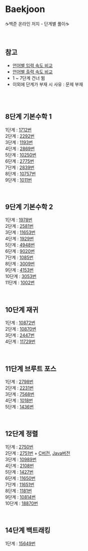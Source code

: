 # Baekjoon

:coffee:백준 온라인 저지 - 단계별 풀이:coffee:

<br/>

## 참고
* [언어별 입력 속도 비교](https://www.acmicpc.net/blog/view/56)
* [언어별 출력 속도 비교](https://www.acmicpc.net/blog/view/57)
* 1 ~ 7단계 건너 뜀
* 이외에 단계가 부재 시 사유 : 문제 부재

<br/><br/>

## 8단계 기본수학 1

1단계 : [1712번](https://github.com/jarammm/Baekjoon/blob/main/%EB%B0%B1%EC%A4%80_1712%EB%B2%88.ipynb)<br/>
2단계 : [2292번](https://github.com/jarammm/Beakjoon/blob/main/%EB%B0%B1%EC%A4%80_2292%EB%B2%88.ipynb)<br/>
3단계 : [1193번](https://github.com/jarammm/Beakjoon/blob/main/%EB%B0%B1%EC%A4%80_1193%EB%B2%88.ipynb)<br/>
4단계 : [2869번](https://github.com/jarammm/Beakjoon/blob/main/%EB%B0%B1%EC%A4%80_2869%EB%B2%88.ipynb)<br/>
5단계 : [10250번](https://github.com/jarammm/Beakjoon/blob/main/%EB%B0%B1%EC%A4%80_10250%EB%B2%88.ipynb)<br/>
6단계 : [2775번](https://github.com/jarammm/Baekjoon/blob/main/%EB%B0%B1%EC%A4%80_2775%EB%B2%88.ipynb)<br/>
7단계 : [2839번](https://github.com/jarammm/Baekjoon/blob/main/%EB%B0%B1%EC%A4%80_2839%EB%B2%88.ipynb)<br/>
8단계 : [10757번](https://github.com/jarammm/Baekjoon/blob/main/%EB%B0%B1%EC%A4%80_10757%EB%B2%88.ipynb)<br/>
9단계 : [1011번](https://github.com/jarammm/Baekjoon/blob/main/%EB%B0%B1%EC%A4%80_1011%EB%B2%88.ipynb)<br/>

<br/>

## 9단계 기본수학 2

1단계 : [1978번](https://github.com/jarammm/Baekjoon/blob/main/%EB%B0%B1%EC%A4%80_1978%EB%B2%88.ipynb)<br/>
2단계 : [2581번](https://github.com/jarammm/Baekjoon/blob/main/%EB%B0%B1%EC%A4%80_2581%EB%B2%88.ipynb)<br/>
3단계 : [11653번](https://github.com/jarammm/Baekjoon/blob/main/%EB%B0%B1%EC%A4%80_11653%EB%B2%88.ipynb)<br/>
4단계 : [1929번](https://github.com/jarammm/Baekjoon/blob/main/%EB%B0%B1%EC%A4%80_1929%EB%B2%88.ipynb)<br/>
5단계 : [4948번](https://github.com/jarammm/Baekjoon/blob/main/%EB%B0%B1%EC%A4%80_4948%EB%B2%88.ipynb)<br/>
6단계 : [9020번](https://github.com/jarammm/Baekjoon/blob/main/%EB%B0%B1%EC%A4%80_9020%EB%B2%88.ipynb)<br/>
7단계 : [1085번](https://github.com/jarammm/Baekjoon/blob/main/%EB%B0%B1%EC%A4%80_1085%EB%B2%88.ipynb)<br/>
8단계 : [3009번](https://github.com/jarammm/Baekjoon/blob/main/%EB%B0%B1%EC%A4%80_3009%EB%B2%88.ipynb)<br/>
9단계 : [4153번](https://github.com/jarammm/Baekjoon/blob/main/%EB%B0%B1%EC%A4%80_4153%EB%B2%88.ipynb)<br/>
10단계 : [3053번](https://github.com/jarammm/Baekjoon/blob/main/%EB%B0%B1%EC%A4%80_3053%EB%B2%88.ipynb)<br/>
11단계 : [1002번](https://github.com/jarammm/Baekjoon/blob/main/%EB%B0%B1%EC%A4%80_1002%EB%B2%88.ipynb)<br/>

<br/>

## 10단계 재귀

1단계 : [10872번](https://github.com/jarammm/Baekjoon/blob/main/%EB%B0%B1%EC%A4%80_10872%EB%B2%88.ipynb)<br/>
2단계 : [10870번](https://github.com/jarammm/Baekjoon/blob/main/%EB%B0%B1%EC%A4%80_10870%EB%B2%88.ipynb)<br/>
3단계 : [2447번](https://github.com/jarammm/Baekjoon/blob/main/%EB%B0%B1%EC%A4%80_2447%EB%B2%88.ipynb)<br/>
4단계 : [11729번](https://github.com/jarammm/Baekjoon/blob/main/%EB%B0%B1%EC%A4%80_11729%EB%B2%88.ipynb)<br/>

<br/>

## 11단계 브루트 포스

1단계 : [2798번](https://github.com/jarammm/Baekjoon/blob/main/%EB%B0%B1%EC%A4%80_2798%EB%B2%88.ipynb)<br/>
2단계 : [2231번](https://github.com/jarammm/Baekjoon/blob/main/%EB%B0%B1%EC%A4%80_2231%EB%B2%88.ipynb)<br/>
3단계 : [7568번](https://github.com/jarammm/Baekjoon/blob/main/%EB%B0%B1%EC%A4%80_7568%EB%B2%88.ipynb)<br/>
4단계 : [1018번](https://github.com/jarammm/Baekjoon/blob/main/%EB%B0%B1%EC%A4%80_1018%EB%B2%88.ipynb)<br/>
5단계 : [1436번](https://github.com/jarammm/Baekjoon/blob/main/%EB%B0%B1%EC%A4%80_1436%EB%B2%88.ipynb)<br/>

<br/>

## 12단계 정렬

1단계 : [2750번](https://github.com/jarammm/Baekjoon/blob/main/%EB%B0%B1%EC%A4%80_2750%EB%B2%88.ipynb)<br/>
2단계 : [2751번](https://github.com/jarammm/Baekjoon/blob/main/%EB%B0%B1%EC%A4%80_2751%EB%B2%88.ipynb) + [C버전](https://github.com/jarammm/Baekjoon/blob/main/%EB%B0%B1%EC%A4%80_2751%EB%B2%88.c), [Java버전](https://github.com/jarammm/Baekjoon/blob/main/%EB%B0%B1%EC%A4%80_2751%EB%B2%88.java)<br/>
3단계 : [10989번](https://github.com/jarammm/Baekjoon/blob/main/%EB%B0%B1%EC%A4%80_10989%EB%B2%88.ipynb)<br/>
4단계 : [2108번](https://github.com/jarammm/Baekjoon/blob/main/%EB%B0%B1%EC%A4%80_2108%EB%B2%88.ipynb)<br/>
5단계 : [1427번](https://github.com/jarammm/Baekjoon/blob/main/%EB%B0%B1%EC%A4%80_1427%EB%B2%88.ipynb)<br/>
6단계 : [11650번](https://github.com/jarammm/Baekjoon/blob/main/%EB%B0%B1%EC%A4%80_11650%EB%B2%88.ipynb)<br/>
7단계 : [11651번](https://github.com/jarammm/Baekjoon/blob/main/%EB%B0%B1%EC%A4%80_11651%EB%B2%88.ipynb)<br/>
8단계 : [1181번](https://github.com/jarammm/Baekjoon/blob/main/%EB%B0%B1%EC%A4%80_1181%EB%B2%88.ipynb)<br/>
9단계 : [10814번](https://github.com/jarammm/Baekjoon/blob/main/%EB%B0%B1%EC%A4%80_10814%EB%B2%88.ipynb)<br/>
10단계 : [18870번](https://github.com/jarammm/Baekjoon/blob/main/%EB%B0%B1%EC%A4%80_18870%EB%B2%88.ipynb)<br/>

<br/>

## 14단계 백트래킹

1단계 : [15649번](https://github.com/jarammm/Baekjoon/blob/main/%EB%B0%B1%EC%A4%80_15649%EB%B2%88.ipynb)<br/>

